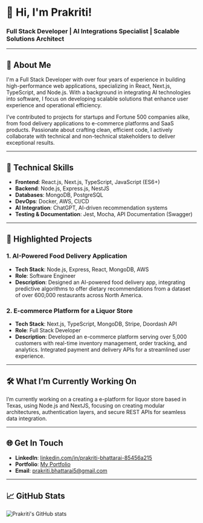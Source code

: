 # 👋 Hi, I'm Prakriti!
### Full Stack Developer | AI Integrations Specialist | Scalable Solutions Architect

---

## 📄 About Me
I'm a Full Stack Developer with over four years of experience in building high-performance web applications, specializing in React, Next.js, TypeScript, and Node.js. With a background in integrating AI technologies into software, I focus on developing scalable solutions that enhance user experience and operational efficiency.

I’ve contributed to projects for startups and Fortune 500 companies alike, from food delivery applications to e-commerce platforms and SaaS products. Passionate about crafting clean, efficient code, I actively collaborate with technical and non-technical stakeholders to deliver exceptional results.

---

## 🚀 Technical Skills
- **Frontend**: React.js, Next.js, TypeScript, JavaScript (ES6+)
- **Backend**: Node.js, Express.js, NestJS
- **Databases**: MongoDB, PostgreSQL
- **DevOps**: Docker, AWS, CI/CD
- **AI Integration**: ChatGPT, AI-driven recommendation systems
- **Testing & Documentation**: Jest, Mocha, API Documentation (Swagger)

---

## 🌟 Highlighted Projects

### 1. AI-Powered Food Delivery Application
- **Tech Stack**: Node.js, Express, React, MongoDB, AWS
- **Role**: Software Engineer
- **Description**: Designed an AI-powered food delivery app, integrating predictive algorithms to offer dietary recommendations from a dataset of over 600,000 restaurants across North America.

### 2. E-commerce Platform for a Liquor Store
- **Tech Stack**: Next.js, TypeScript, MongoDB, Stripe, Doordash API
- **Role**: Full Stack Developer
- **Description**: Developed an e-commerce platform serving over 5,000 customers with real-time inventory management, order tracking, and analytics. Integrated payment and delivery APIs for a streamlined user experience.

---

## 🛠️ What I’m Currently Working On
I’m currently working on a creating a e-platform for liquor store based in Texas, using Node.js and NextJS, focusing on creating modular architectures, authentication layers, and secure REST APIs for seamless data integration.

---

## 🌐 Get In Touch
- **LinkedIn**: [linkedin.com/in/prakriti-bhattarai-85456a215](https://linkedin.com/in/prakriti-bhattarai-85456a215)
- **Portfolio**: [My Portfolio]([[https://your-portfolio-url.com](https://prakritibhattrai.github.io/Portfolio-Using-React-and-Chakra-UI)](https://prakritibhattrai.github.io/Portfolio-Using-React-and-Chakra-UI))
- **Email**: prakriti.bhattarai5@gmail.com

---

## 📈 GitHub Stats
![Prakriti's GitHub stats](https://github-readme-stats.vercel.app/api?username=yourusername&show_icons=true&theme=radical)

